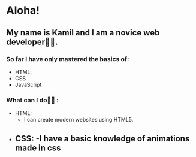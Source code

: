 # Aloha!
## My name is Kamil and I am a novice web developer👨‍💻.

### So far I have only mastered the basics of: 
- HTML:
- CSS 
- JavaScript


### What can I do💁‍♂️ : 
- HTML:
  - I can create modern websites using HTML5.
- CSS:
  -I have a basic knowledge of animations made in css
  -
